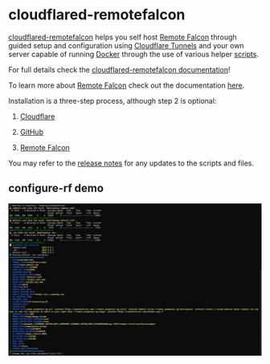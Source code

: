 # cloudflared-remotefalcon

[cloudflared-remotefalcon](https://github.com/Ne0n09/cloudflared-remotefalcon/tree/main) helps you self host [Remote Falcon](https://remotefalcon.com/) through guided setup and configuration using [Cloudflare Tunnels](https://developers.cloudflare.com/cloudflare-one/connections/connect-networks/) and your own server capable of running [Docker](https://www.docker.com/) through the use of various helper [scripts](https://ne0n09.github.io/cloudflared-remotefalcon/about/scripts/).

For full details check the [cloudflared-remotefalcon documentation](https://ne0n09.github.io/cloudflared-remotefalcon/)!

To learn more about [Remote Falcon](https://remotefalcon.com/) check out the documentation [here](https://docs.remotefalcon.com/).

Installation is a three-step process, although step 2 is optional:

1. [Cloudflare](https://ne0n09.github.io/cloudflared-remotefalcon/install/cloudflare/)

2. [GitHub](https://ne0n09.github.io/cloudflared-remotefalcon/install/github/)

3. [Remote Falcon](https://ne0n09.github.io/cloudflared-remotefalcon/install/remotefalcon/)

You may refer to the [release notes](https://ne0n09.github.io/cloudflared-remotefalcon/release-notes/) for any updates to the scripts and files.

## configure-rf demo

![Example configure-rf demo](docs/images/slide_show_9_8_25.gif)